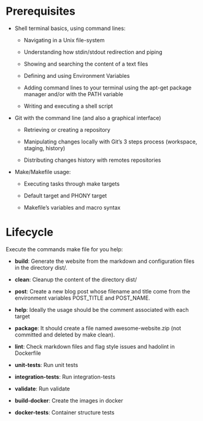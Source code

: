 # Prerequisites

* Shell terminal basics, using command lines:
    <div>

    * Navigating in a Unix file-system

    * Understanding how stdin/stdout redirection and piping

    * Showing and searching the content of a text files

    * Defining and using Environment Variables

    * Adding command lines to your terminal using the apt-get package manager and/or with the PATH variable

    * Writing and executing a shell script
    </div>
* Git with the command line (and also a graphical interface)
    <div>

    * Retrieving or creating a repository

    * Manipulating changes locally with Git’s 3 steps process (workspace, staging, history)

    * Distributing changes history with remotes repositories
    </div>
* Make/Makefile usage:
    <div>
    
    * Executing tasks through make targets

    * Default target and PHONY target

    * Makefile’s variables and macro syntax
    </div>
# Lifecycle

Execute the commands make file for you help:

* <b>build</b>: Generate the website from the markdown and configuration files in the directory dist/.

* <b>clean</b>: Cleanup the content of the directory dist/

* <b>post</b>: Create a new blog post whose filename and title come from the environment variables POST_TITLE and POST_NAME.

* <b>help</b>: Ideally the usage should be the comment associated with each target

* <b>package</b>: It should create a file named awesome-website.zip (not committed and deleted by make clean).

* <b>lint</b>: Check markdown files and flag style issues and hadolint in Dockerfile

* <b>unit-tests</b>: Run unit tests

* <b>integration-tests</b>: Run integration-tests

* <b>validate</b>: Run validate

* <b>build-docker</b>: Create the images in docker

* <b>docker-tests</b>: Container structure tests
